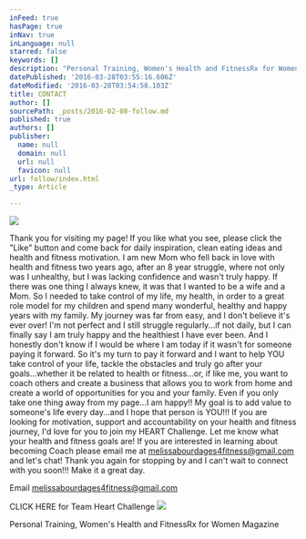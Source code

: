 ```yaml
---
inFeed: true
hasPage: true
inNav: true
inLanguage: null
starred: false
keywords: []
description: "Personal Training, Women's Health and FitnessRx for Women Magazine"
datePublished: '2016-03-28T03:55:16.606Z'
dateModified: '2016-03-28T03:54:58.103Z'
title: CONTACT
author: []
sourcePath: _posts/2016-02-08-follow.md
published: true
authors: []
publisher:
  name: null
  domain: null
  url: null
  favicon: null
url: follow/index.html
_type: Article

---
```

![](https://the-grid-user-content.s3-us-west-2.amazonaws.com/f96728bb-5b15-4be5-a211-7c023448346d.jpg)

Thank you for visiting my page! If you like what you see, please click the "Like" button and come back for daily inspiration, clean eating ideas and health and fitness motivation. I am new Mom who fell back in love with health and fitness two years ago, after an 8 year struggle, where not only was I unhealthy, but I was lacking confidence and wasn't truly happy. If there was one thing I always knew, it was that I wanted to be a wife and a Mom. So I needed to take control of my life, my health, in order to a great role model for my children and spend many wonderful, healthy and happy years with my family. My journey was far from easy, and I don't believe it's ever over! I'm not perfect and I still struggle regularly...if not daily, but I can finally say I am truly happy and the healthiest I have ever been. And I honestly don't know if I would be where I am today if it wasn't for someone paying it forward. So it's my turn to pay it forward and I want to help YOU take control of your life, tackle the obstacles and truly go after your goals...whether it be related to health or fitness...or, if like me, you want to coach others and create a business that allows you to work from home and create a world of opportunities for you and your family. Even if you only take one thing away from my page...I am happy!! My goal is to add value to someone's life every day...and I hope that person is YOU!!! If you are looking for motivation, support and accountability on your health and fitness journey, I'd love for you to join my HEART Challenge. Let me know what your health and fitness goals are! If you are interested in learning about becoming Coach please email me at melissabourdages4fitness@gmail.com and let's chat! Thank you again for stopping by and I can't wait to connect with you soon!!! Make it a great day.

Email melissabourdages4fitness@gmail.com

CLICK HERE for Team Heart Challenge ![](https://s3-us-west-2.amazonaws.com/the-grid-img/p/ba8576cdcdaee9f4a71221b62487c16c7e8a80c8.jpg)

Personal Training, Women's Health and FitnessRx for Women Magazine